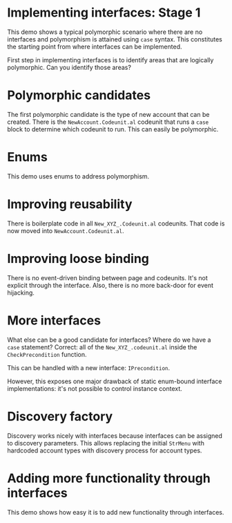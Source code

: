 # Implementing interfaces: Stage 1

This demo shows a typical polymorphic scenario where there are no interfaces and polymorphism is attained using `case` syntax. This constitutes the starting point from where interfaces can be implemented.

First step in implementing interfaces is to identify areas that are logically polymorphic. Can you identify those areas?

# Polymorphic candidates

The first polymorphic candidate is the type of new account that can be created. There is the `NewAccount.Codeunit.al` codeunit that runs a `case` block to determine which codeunit to run. This can easily be polymorphic.

# Enums

This demo uses enums to address polymorphism.

# Improving reusability

There is boilerplate code in all `New_XYZ_.Codeunit.al` codeunits. That code is now moved into `NewAccount.Codeunit.al`.

# Improving loose binding

There is no event-driven binding between page and codeunits. It's not explicit through the interface. Also, there is no more back-door for event hijacking.

# More interfaces

What else can be a good candidate for interfaces? Where do we have a `case` statement? Correct: all of the `New_XYZ_.codeunit.al` inside the `CheckPrecondition` function.

This can be handled with a new interface: `IPrecondition`.

However, this exposes one major drawback of static enum-bound interface implementations: it's not possible to control instance context.

# Discovery factory

Discovery works nicely with interfaces because interfaces can be assigned to discovery parameters. This allows replacing the initial `StrMenu` with hardcoded account types with discovery process for account types.

# Adding more functionality through interfaces

This demo shows how easy it is to add new functionality through interfaces.